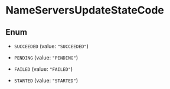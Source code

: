 

# NameServersUpdateStateCode

## Enum


* `SUCCEEDED` (value: `"SUCCEEDED"`)

* `PENDING` (value: `"PENDING"`)

* `FAILED` (value: `"FAILED"`)

* `STARTED` (value: `"STARTED"`)



